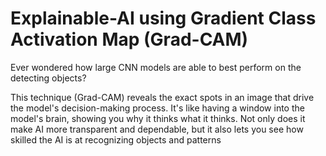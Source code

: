 # Explainable-AI using Gradient Class Activation Map (Grad-CAM)

Ever wondered how large CNN models are able to best perform on the detecting objects?

This technique (Grad-CAM) reveals the exact spots in an image that drive the model's decision-making process. It's like having a window into the model's brain, showing you why it thinks what it thinks. Not only does it make AI more transparent and dependable, but it also lets you see how skilled the AI is at recognizing objects and patterns
